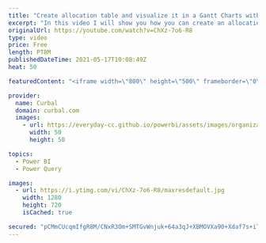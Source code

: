 ```yaml
---
title: "Create allocation table and visualize it in a Gantt Charts with matrix in Power Query"
excerpt: "In this video I will show you how you can create an allocation table in Power query and display the results in a Gantt chart using only the Matrix available in Power BI.  Here you can download all the pbix files: https://curbal.com/donwload-center\r \r SUBSCRIBE to learn more about Power and Excel BI!"
originalUrl: https://youtube.com/watch?v=ChXz-7o6-R8
type: video
price: Free
length: PT8M
publishedDateTime: 2021-05-17T10:08:49Z
heat: 50

featuredContent: "<iframe width=\"800\" height=\"500\" frameborder=\"0\" src=\"https://www.youtube.com/embed/ChXz-7o6-R8\" allow=\"accelerometer; autoplay; encrypted-media; gyroscope; picture-in-picture\" allowfullscreen></iframe>"

provider:
  name: Curbal
  domain: curbal.com
  images:
    - url: https://everyday-cc.github.io/powerbi/assets/images/organizations/curbal.com-50x50.jpg
      width: 50
      height: 50

topics:
  - Power BI
  - Power Query

images:
  - url: https://i.ytimg.com/vi/ChXz-7o6-R8/maxresdefault.jpg
    width: 1280
    height: 720
    isCached: true

secured: "pCMmCUcqmIfgR8M/CNxR3Om+SMTGvWnjuk+64a3qJ+XBMOVXa90+Xdaf7s+iTz3r4Pk6D0A4qn4WJQBwv+b1L01VYjk9Dy53amrwjYwbxLuaAZJPboQLI51n7y9c+L1Ar+l3jJIcwRH/vNaWlfjpm+Rk8tyIphXKsxL0493gNJUbECpb2NA1DxeHzfFgz0r1sM1qiVQzO+cGSPhpHnsTeoeQoGBsTn1AfBvOMtjtZ0hnUlhdrYEVmTUFdlD2xJXEiJzswSPl9b9zftm3DHCWBy0E3vD9eJURcPrUzHTvjMiKPDDRZiWGWb3HpaXGBhBomayO7bVl/4JEehViHM3eFgxlddbtpOw6jvT/cO3LJ0NrK8CpDHG2ZZSTpNNBvPhKsSFXKPbQ7c+q2MqIDl2rfdye6ZX8tRfub4x/Ts9xWJ8=;/AJvUU9AOSAHcNbJNq5Urg=="
---
```



